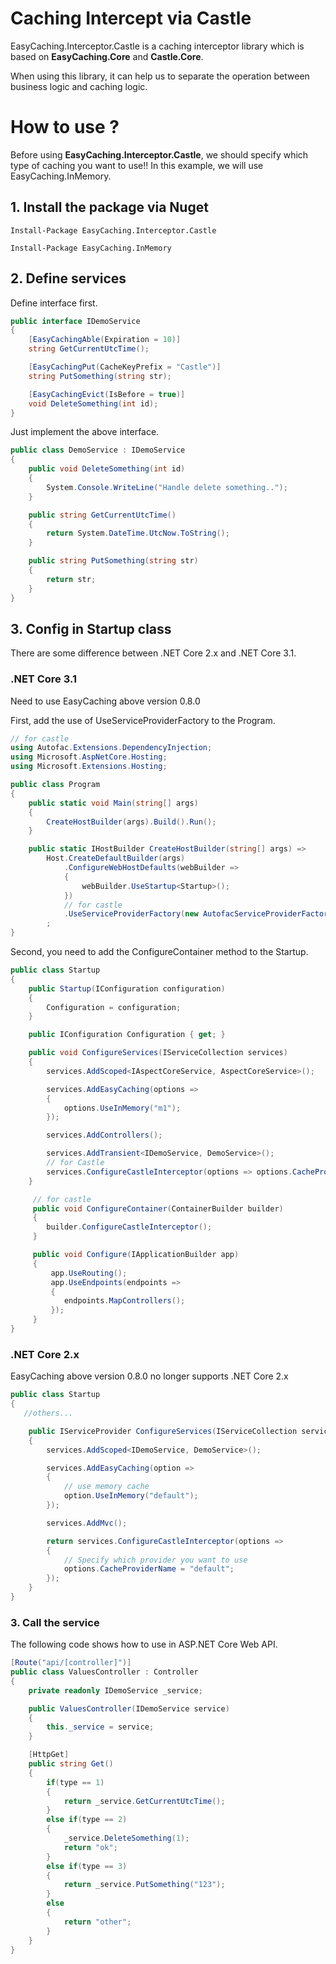 # Caching Intercept via Castle

EasyCaching.Interceptor.Castle is a caching interceptor library which is based on **EasyCaching.Core** and **Castle.Core**.

When using this library, it can help us to separate the operation between business logic and caching logic.

# How to use ?

Before using **EasyCaching.Interceptor.Castle**, we should specify which type of caching you want to use!! In this example, we will use EasyCaching.InMemory.

## 1. Install the package via Nuget

```
Install-Package EasyCaching.Interceptor.Castle 

Install-Package EasyCaching.InMemory
```

## 2. Define services

Define interface first.

```csharp
public interface IDemoService 
{
    [EasyCachingAble(Expiration = 10)]
    string GetCurrentUtcTime();

    [EasyCachingPut(CacheKeyPrefix = "Castle")]
    string PutSomething(string str);

    [EasyCachingEvict(IsBefore = true)]
    void DeleteSomething(int id);
}
```

Just implement the above interface.

```csharp
public class DemoService : IDemoService
{
    public void DeleteSomething(int id)
    {
        System.Console.WriteLine("Handle delete something..");
    }

    public string GetCurrentUtcTime()
    {
        return System.DateTime.UtcNow.ToString();
    }

    public string PutSomething(string str)
    {
        return str;
    }
}
```

## 3. Config in Startup class

There are some difference between .NET Core 2.x and .NET Core 3.1.

### .NET Core 3.1

Need to use EasyCaching above version 0.8.0

First, add the use of UseServiceProviderFactory to the Program.

```cs
// for castle
using Autofac.Extensions.DependencyInjection;
using Microsoft.AspNetCore.Hosting;
using Microsoft.Extensions.Hosting;

public class Program
{
    public static void Main(string[] args)
    {
        CreateHostBuilder(args).Build().Run();
    }

    public static IHostBuilder CreateHostBuilder(string[] args) =>
        Host.CreateDefaultBuilder(args)
            .ConfigureWebHostDefaults(webBuilder =>
            {
                webBuilder.UseStartup<Startup>();
            })
            // for castle
            .UseServiceProviderFactory(new AutofacServiceProviderFactory())
        ;
}
```

Second, you need to add the ConfigureContainer method to the Startup.

```cs
public class Startup
{
    public Startup(IConfiguration configuration)
    {
        Configuration = configuration;
    }

    public IConfiguration Configuration { get; }

    public void ConfigureServices(IServiceCollection services)
    {
        services.AddScoped<IAspectCoreService, AspectCoreService>();

        services.AddEasyCaching(options =>
        {
            options.UseInMemory("m1");
        });

        services.AddControllers();

        services.AddTransient<IDemoService, DemoService>();
        // for Castle  
        services.ConfigureCastleInterceptor(options => options.CacheProviderName = "m1");
    }

     // for castle
     public void ConfigureContainer(ContainerBuilder builder)
     {
        builder.ConfigureCastleInterceptor();
     } 

     public void Configure(IApplicationBuilder app)
     {           
         app.UseRouting();
         app.UseEndpoints(endpoints =>
         {
            endpoints.MapControllers();
         });
     }
}
```

### .NET Core 2.x

EasyCaching above version 0.8.0 no longer supports .NET Core 2.x


```cs
public class Startup
{
   //others...

    public IServiceProvider ConfigureServices(IServiceCollection services)
    {
        services.AddScoped<IDemoService, DemoService>();

        services.AddEasyCaching(option =>
        {
            // use memory cache
            option.UseInMemory("default");
        });

        services.AddMvc();

        return services.ConfigureCastleInterceptor(options =>
        {
            // Specify which provider you want to use
            options.CacheProviderName = "default";
        });
    } 
}
```

### 3. Call the service

The following code shows how to use in ASP.NET Core Web API.

```csharp
[Route("api/[controller]")]
public class ValuesController : Controller
{
    private readonly IDemoService _service;

    public ValuesController(IDemoService service)
    {
        this._service = service;
    }

    [HttpGet]
    public string Get()
    {
        if(type == 1)
        {
            return _service.GetCurrentUtcTime();
        }
        else if(type == 2)
        {
            _service.DeleteSomething(1);
            return "ok";
        }
        else if(type == 3)
        {
            return _service.PutSomething("123");
        }
        else
        {
            return "other";
        }
    }
}
```
